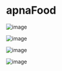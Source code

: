 # apnaFood

![image](https://user-images.githubusercontent.com/68411412/219881552-eb48f0db-8550-466f-ae9e-8f1601097c96.png)


![image](https://user-images.githubusercontent.com/68411412/219881574-91597e25-e371-41d0-a2dc-e035fe1c3080.png)

![image](https://user-images.githubusercontent.com/68411412/219881584-71b913a6-731b-4ba2-9894-edb70e3cd708.png)

![image](https://user-images.githubusercontent.com/68411412/219881594-c07ee6db-af7e-4bca-bc76-2d12a7b4e2f2.png)

